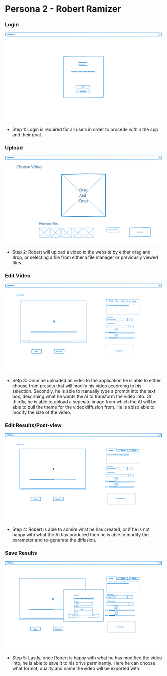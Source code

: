 # Persona 2 - Robert Ramizer
### Login
![Login](Login.png)
- Step 1: Login is required for all users in order to procede within the app and their goal.
### Upload
![Upload A File](Upload-Edit.png)
- Step 2: Robert will upload a video to the website by either drag and drop, or selecting a file from either a file manager or previously viewed files. 
### Edit Video
![Edit Video](Edit-Prompt.png)
- Setp 3: Once he uploaded an video to the application he is able to either choose from presets that will modify his video according to his selection. Secondly, he is able to manually type a prompt into the text box, describing what he wants the AI to transform the video into. Or thirdly, he is able to upload a seperate image from which the AI will be able to pull the theme for the video diffusion from. He is ablso able to modify the size of the video. 
### Edit Results/Post-view
![Edit Results](edit-result.png)
- Step 4: Robert is able to admire what he has created, or if he is not happy with what the AI has produced then he is able to modify the parameter and re-generate the diffusion. 
### Save Results
![Save Results](save-to-file.png)
- Step 5: Lastly, once Robert is happy with what he has modified the video into, he is able to save it to his drive perminantly. Here he can choose what format, quality and name the video will be exported with. 
